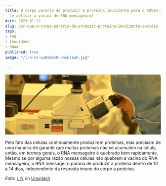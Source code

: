 ```yaml
---
title: O corpo pararia de produzir a proteína imunizante para o COVID-19 depois de
  se aplicar a vacina de RNA mensageiro?
date: 2021-01-12
slug: por-que-o-corpo-pararia-de-produzir-proteina-imunizante-covid19
tags:
- FAQ
- Imunidade
- RNAm
published: true
image: "/l-n-s7-wu8xmkx8-unsplash.jpg"

---
```

![](/l-n-s7-wu8xmkx8-unsplash-rect.jpg)

Pelo fato das células continuamente produzirem proteínas, elas precisam de uma maneira de garantir que muitas proteínas não se acumulem na célula, então, em termos gerais, o RNA mensageiro é quebrado bem rapidamente. Mesmo se por alguma razão nossas células não quebrem a vacina do RNA mensageiro, o RNA mensageiro pararia de produzir a proteína dentro de 10 a 14 dias, independente da resposta imune do corpo a proteína.

_Foto_: [L N](https://unsplash.com/@younis67?utm_source=unsplash&utm_medium=referral&utm_content=creditCopyText) on [Unsplash](https://unsplash.com/s/photos/vaccine?utm_source=unsplash&utm_medium=referral&utm_content=creditCopyText)